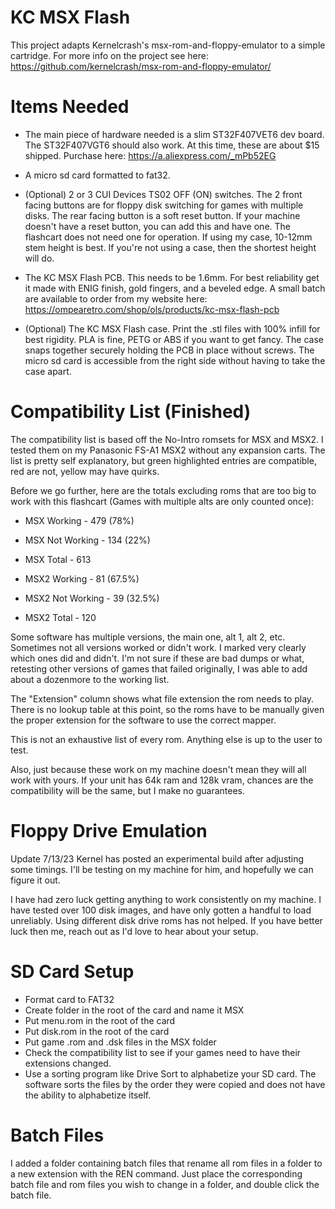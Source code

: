 KC MSX Flash
============

This project adapts Kernelcrash's msx-rom-and-floppy-emulator to a simple cartridge. For more info on the project see here: https://github.com/kernelcrash/msx-rom-and-floppy-emulator/

Items Needed
============

- The main piece of hardware needed is a slim ST32F407VET6 dev board. The ST32F407VGT6 should also work. At this time, these are about $15 shipped. Purchase here: https://a.aliexpress.com/_mPb52EG

- A micro sd card formatted to fat32.

- (Optional) 2 or 3 CUI Devices TS02 OFF (ON) switches. The 2 front facing buttons are for floppy disk switching for games with multiple disks. The rear facing button is a soft reset button. If your machine doesn't have a reset button, you can add this and have one. The flashcart does not need one for operation. If using my case, 10-12mm stem height is best. If you're not using a case, then the shortest height will do.

- The KC MSX Flash PCB. This needs to be 1.6mm. For best reliability get it made with ENIG finish, gold fingers, and a beveled edge. A small batch are available to order from my website here: https://ompearetro.com/shop/ols/products/kc-msx-flash-pcb

- (Optional) The KC MSX Flash case. Print the .stl files with 100% infill for best rigidity. PLA is fine, PETG or ABS if you want to get fancy. The case snaps together securely holding the PCB in place without screws. The micro sd card is accessible from the right side without having to take the case apart.

Compatibility List (Finished)
==================

The compatibility list is based off the No-Intro romsets for MSX and MSX2. I tested them on my Panasonic FS-A1 MSX2 without any expansion carts. The list is pretty self explanatory, but green highlighted entries are compatible, red are not, yellow may have quirks.

Before we go further, here are the totals excluding roms that are too big to work with this flashcart (Games with multiple alts are only counted once):

- MSX Working -      479  (78%)
- MSX Not Working -  134  (22%)
- MSX Total -        613
  
- MSX2 Working -     81   (67.5%)
- MSX2 Not Working - 39   (32.5%)
- MSX2 Total -       120

Some software has multiple versions, the main one, alt 1, alt 2, etc. Sometimes not all versions worked or didn't work. I marked very clearly which ones did and didn't. I'm not sure if these are bad dumps or what, retesting other versions of games that failed originally, I was able to add about a dozenmore to the working list.

The "Extension" column shows what file extension the rom needs to play. There is no lookup table at this point, so the roms have to be manually given the proper extension for the software to use the correct mapper.

This is not an exhaustive list of every rom. Anything else is up to the user to test. 

Also, just because these work on my machine doesn't mean they will all work with yours. If your unit has 64k ram and 128k vram, chances are the compatibility will be the same, but I make no guarantees.

Floppy Drive Emulation
======================

Update 7/13/23
Kernel has posted an experimental build after adjusting some timings. I'll be testing on my machine for him, and hopefully we can figure it out.

I have had zero luck getting anything to work consistently on my machine. I have tested over 100 disk images, and have only gotten a handful to load unreliably. Using different disk drive roms has not helped. If you have better luck then me, reach out as I'd love to hear about your setup.

SD Card Setup
=============

- Format card to FAT32
- Create folder in the root of the card and name it MSX
- Put menu.rom in the root of the card
- Put disk.rom in the root of the card
- Put game .rom and .dsk files in the MSX folder
- Check the compatibility list to see if your games need to have their extensions changed.
- Use a sorting program like Drive Sort to alphabetize your SD card. The software sorts the files by the order they were copied and does not have the ability to alphabetize itself.

Batch Files
===========

I added a folder containing batch files that rename all rom files in a folder to a new extension with the REN command. Just place the corresponding batch file and rom files you wish to change in a folder, and double click the batch file.
